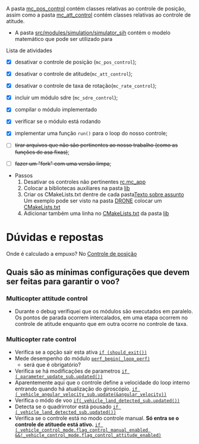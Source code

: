 A pasta [mc_pos_control](src/modules/mc_pos_control/) contém classes relativas ao controle de posição, assim como a pasta [mc_att_control](src/modules/mc_att_control/) contém classes relativas ao controle de atitude.
- A pasta [src/modules/simulation/simulator_sih](src/modules/simulation/simulator_sih) contém o modelo matemático que pode ser utilizado para

Lista de atividades
- [x] desativar o controle de posição (```mc_pos_control```);
- [x] desativar o controle de atitude(```mc_att_control```);
- [x] desativar o controle de taxa de rotação(```mc_rate_control```);
- [x] incluir um módulo sdre (```mc_sdre_control```);
- [x] compilar o módulo implementado
- [x] verificar se o módulo está rodando
- [x] implementar uma função ```run()```  para o loop do nosso controle;
- [ ] ~~tirar arquivos que não são pertinentes ao nosso trabalho (como as funções de asa fixas)~~;
- [ ] ~~fazer um "fork" com uma versão limpa~~;


- Passos
  1. Desativar os controles não pertinentes [rc.mc_app](ROMFS/px4fmu_common/init.d/rc.mc_apps)
  2. Colocar a bibliotecas auxiliares na pasta [lib](src/lib/)
   3. Criar os CMakeLists.txt dentre de cada pasta[Texto sobre assunto](https://dev.px4.io/v1.10_noredirect/en/apps/hello_sky.html)
         Um exemplo pode ser visto na pasta [DRONE](src/lib/DRONE/) colocar um [CMakeLists.txt](src/lib/DRONE/CMakeLists.txt)
   4. Adicionar também uma linha no [CMakeLists.txt](src/lib/CMakeLists.txt) da pasta [lib](src/lib)




# Dúvidas e repostas
Onde é calculado a empuxo?
      No [Controle de posição](src/modules/mc_pos_control/MulticopterPositionControl.cpp#L638)

## Quais são as mínimas configurações que devem ser feitas para garantir o voo?
### Multicopter attitude control
- Durante o debug verifiquei que os módulos são executados em paralelo. Os pontos de parada ocorrem intercalados, em uma etapa ocorrem no controle de atitude enquanto que em outra ocorre no controle de taxa.
### Multicopter rate control
- Verifica se a opção sair esta ativa [`if (should_exit())`](https://github.com/roneydua/PX4-Autopilot/blob/ba12134e19f9819c0e77cb9b58bf5cfca7c75896/src/modules/mc_rate_control/MulticopterRateControl.cpp#L106)
- Mede desempenho do módulo [`perf_begin(_loop_perf)`](https://github.com/roneydua/PX4-Autopilot/blob/ba12134e19f9819c0e77cb9b58bf5cfca7c75896/src/modules/mc_rate_control/MulticopterRateControl.cpp#L112)
  - será que é obrigatório?
- Verifica se há modificações de parametros [`if (_parameter_update_sub.updated())`](https://github.com/roneydua/PX4-Autopilot/blob/ba12134e19f9819c0e77cb9b58bf5cfca7c75896/src/modules/mc_rate_control/MulticopterRateControl.cpp#L115)
- Aparentemente aqui que o controle define a velocidade do loop interno entrando quando há atualização do giroscópio. [`if (_vehicle_angular_velocity_sub.update(&angular_velocity))`](https://github.com/roneydua/PX4-Autopilot/blob/ba12134e19f9819c0e77cb9b58bf5cfca7c75896/src/modules/mc_rate_control/MulticopterRateControl.cpp#L127)
- Verifica o módo de voo [`if(_vehicle_land_detected_sub.updated())`](https://github.com/roneydua/PX4-Autopilot/blob/ba12134e19f9819c0e77cb9b58bf5cfca7c75896/src/modules/mc_rate_control/MulticopterRateControl.cpp#L142)
- Detecta se o quadrirrotor está pousado [`if (_vehicle_land_detected_sub.updated())`](https://github.com/roneydua/PX4-Autopilot/blob/ba12134e19f9819c0e77cb9b58bf5cfca7c75896/src/modules/mc_rate_control/MulticopterRateControl.cpp#L142)
- Verifica se o controle está no modo controle manual. **Só entra se o controle de atituede está ativo.** [`if (_vehicle_control_mode.flag_control_manual_enabled &&!_vehicle_control_mode.flag_control_attitude_enabled)`](https://github.com/roneydua/PX4-Autopilot/blob/ba12134e19f9819c0e77cb9b58bf5cfca7c75896/src/modules/mc_rate_control/MulticopterRateControl.cpp#L156)

